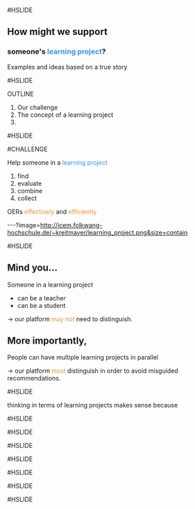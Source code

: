 #HSLIDE

## How might we support
### someone's <span style="color:#3694e4">learning project</span>?

Examples and ideas based on a true story

#HSLIDE

OUTLINE
1. Our challenge
2. The concept of a learning project
3. 


#HSLIDE

#CHALLENGE

Help someone in a <span style="color:#3694e4">learning project</span>
1. find
2. evaluate
3. combine
4. collect

OERs <span style="color:#e49436">effectively</span> and <span style="color:#e49436">efficiently</span>


---?image=http://icem.folkwang-hochschule.de/~kreitmayer/learning_project.png&size=contain

#HSLIDE

## Mind you...

Someone in a learning project
* can be a teacher
* can be a student

-> our platform <span style="color:#e49436">may not</span> need to distinguish.

## More importantly,

People can have multiple learning projects in parallel

-> our platform <span style="color:#e49436">must</span> distinguish in order to avoid misguided recommendations.

#HSLIDE

thinking in terms of learning projects makes sense because


#HSLIDE

#HSLIDE

#HSLIDE

#HSLIDE

#HSLIDE

#HSLIDE

#HSLIDE

